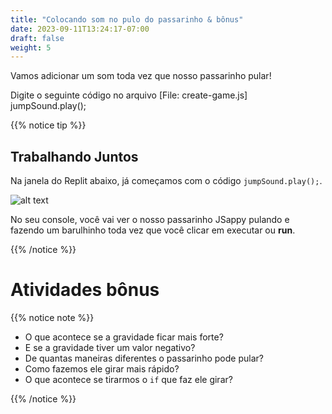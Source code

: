 ```yaml
---
title: "Colocando som no pulo do passarinho & bônus"
date: 2023-09-11T13:24:17-07:00
draft: false
weight: 5
---
```


Vamos adicionar um som toda vez que nosso passarinho pular!

Digite o seguinte código no arquivo [File: create-game.js]
    jumpSound.play();

{{% notice tip %}}

## Trabalhando Juntos

Na janela do Replit abaixo, já começamos com o código `jumpSound.play();`.

![alt text](../img/jump_sound.png "imagem mostrando o som do pulo do passarinho")

No seu console, você vai ver o nosso passarinho JSappy pulando e fazendo um barulhinho toda vez que você clicar em executar ou **run**.

{{% /notice %}}

# Atividades bônus

{{% notice note %}}

- O que acontece se a gravidade ficar mais forte?
- E se a gravidade tiver um valor negativo?
- De quantas maneiras diferentes o passarinho pode pular?
- Como fazemos ele girar mais rápido?
- O que acontece se tirarmos o `if` que faz ele girar?

{{% /notice %}}
